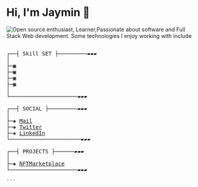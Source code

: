 # Hi, I'm Jaymin 👋

<img src="https://github.com/jayminpatil/jayminpatil/blob/main/asdf.png" alt="Open source enthusiast,
Learner,Passionate about software and Full Stack Web development. Some technologies I enjoy working with include">

<pre>

┌──┤ Skill SET ├─────────▰▰▰
│
├─▣ 
├─▣ 
├─▣ 
├─▣ 
│
└─────────────────────▰▰▰

┌──┤ SOCIAL ├─────────▰▰▰
│
├─◈ <a href="mailto:jayminpatil123@gmail.com">Mail</a>
├─◈ <a href="https://twitter.com/JayminPatil">Twitter</a>
├─◈ <a href="hhttps://www.linkedin.com/in/jayminpatil/">LinkedIn</a>
└──────────────────────▰▰▰

┌──┤ PROJECTS ├──────▰▰▰
│
├─◈ <a href="https://exquisitenfts.vercel.app/">NFTMarketplace</a>
└─────────────────────▰▰▰

```
</pre>

